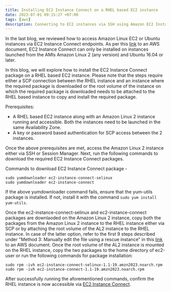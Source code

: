```yaml
---
title: Installing EC2 Instance Connect on a RHEL based EC2 instance
date: 2023-07-01 09:15:27 +07:00
tags: [aws]
description: Connecting to EC2 instances via SSH using Amazon EC2 Instance Connect Endpoints
---
```


In the last blog, we reviewed how to access Amazon Linux EC2 or Ubuntu instances via EC2 Instance Connect endpoints. As per this [link](https://docs.aws.amazon.com/AWSEC2/latest/UserGuide//ec2-instance-connect-prerequisites.html#eic-prereqs-amis) to an AWS document, EC2 Instance Connect can only be installed on instances launched from the AMIs Amazon Linux 2 (any version) and Ubuntu 16.04 or later. 

In this blog, we will explore how to install the EC2 Instance Connect package on a RHEL based EC2 instance. Please note that the steps require either a SCP connection between the RHEL instance and an instance where the required package is downloaded or the root volume of the instance on which the required package is downloaded needs to be attached to the RHEL based instance to copy and install the required package.

Prerequisites:

- A RHEL based EC2 instance along with an Amazon Linux 2 instance running and accessible. Both the instances need to be launched in the same  Availability Zone.
- A key or password based authentication for SCP access between the 2 instances.

Once the above prerequisites are met, access the Amazon Linux 2 instance either via SSH or Session Manager. Next, run the following commands to download the required EC2 Instance Connect packages.

Commands to download EC2 Instance Connect package - 

```
sudo yumdownloader ec2-instance-connect-selinux
sudo yumdownloader ec2-instance-connect
```

If the above yumdownloader command fails, ensure that the yum-utils package is installed. If not, install it with the command ```sudo yum install yum-utils```.

Once the ec2-instance-connect-selinux and ec2-instance-connect packages are downlaoded on the Amazon Linux 2 instance, copy both the packages from the Amazon Linux 2 instance to the RHEL instance either via SCP or by attaching the root volume of the AL2 instance to the RHEL instance. In case of the latter option, refer to the first 9 steps described under "Method 3: Manually edit the file using a rescue instance" in this [link](https://repost.aws/knowledge-center/ec2-linux-emergency-mode) to an AWS document. Once the root volume of the AL2 instance is mounted on the RHEL instance, copy the two packages to the home directory of ec2-user or run the following commands for package installation:

```
sudo rpm -ivh ec2-instance-connect-selinux-1.1-19.amzn2023.noarch.rpm
sudo rpm -ivh ec2-instance-connect-1.1-19.amzn2023.noarch.rpm
```

After successfully running the aforementioned commands, confirm the RHEL instance is now accessible via [EC2 Instance Connect](https://docs.aws.amazon.com/AWSEC2/latest/UserGuide//ec2-instance-connect-methods.html#ec2-instance-connect-connecting-console).
